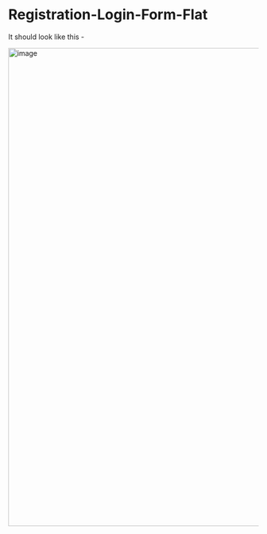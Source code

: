 # Registration-Login-Form-Flat

It should look like this -

<img width="960" alt="image" src="https://github.com/amanroy2001/Registration-Login-Form-Flat/assets/72335987/d748ba50-7b3d-4550-9f1e-94e9fa789b9d">
